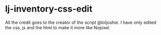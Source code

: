 # lj-inventory-css-edit
All the credit goes to the creator of the script @loljoshie. I have only edited the css, js and the html to make it more like Nopixel.
